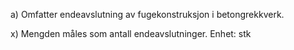 a) Omfatter endeavslutning av fugekonstruksjon i betongrekkverk.

x) Mengden måles som antall endeavslutninger. Enhet: stk

